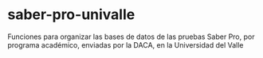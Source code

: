 # saber-pro-univalle
Funciones para organizar las bases de datos de las pruebas Saber Pro, por programa académico, enviadas por la DACA, en la Universidad del Valle
